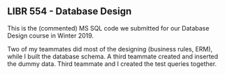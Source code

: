 ## LIBR 554 - Database Design

This is the (commented) MS SQL code we submitted for our Database Design course in Winter 2019.

Two of my teammates did most of the designing (business rules, ERM), while I built the database schema. A third teammate created and inserted the dummy data. Third teammate and I created the test queries together.
